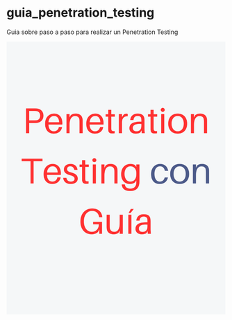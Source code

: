 # guia_penetration_testing
Guia sobre paso a paso para realizar un Penetration Testing

<img src="img/portada.png"/>
